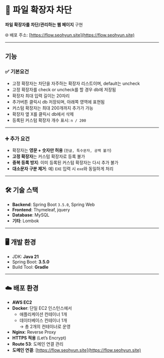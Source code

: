 # 📂 파일 확장자 차단

**파일 확장자를 차단/관리하는 웹 페이지** 구현

🌐 배포 주소: [https://flow.seohyun.site](https://flow.seohyun.site)

---

## 기능
### ✅ 기본요건
* 고정 확장자는 차단을 자주하는 확장자 리스트이며, default는 uncheck
* 고정 확장자를 check or uncheck를 할 경우 db에 저장됨
* 확장자 최대 입력 길이는 20자리  
* 추가버튼 클릭시 db 저장되며, 아래쪽 영역에 표현됨
* 커스텀 확장자는 최대 200개까지 추가가 가능  
* 확장자 옆 X를 클릭시 db에서 삭제  
* 등록된 커스텀 확장자 개수 표시: `n / 200`  

---

### ➕ 추가 요건
- 확장자는 **영문 + 숫자만 허용** (`한글, 특수문자, 공백 불가`)  
- **고정 확장자**는 커스텀 확장자로 등록 불가  
- **중복 등록 방지**: 이미 등록된 커스텀 확장자는 다시 추가 불가  
- **대소문자 구분 제거**: 예) `EXE` 입력 시 `exe`와 동일하게 처리  

---

## 🛠️ 기술 스택
- **Backend**: Spring Boot `3.5.0`, Spring Web
- **Frontend**: Thymeleaf, jquery
- **Database**: MySQL  
- **기타**: Lombok

---

## 🖥️ 개발 환경
- JDK: **Java 21**  
- Spring Boot: **3.5.0**  
- Build Tool: **Gradle**

---

## ☁️ 배포 환경
- **AWS EC2**  
- **Docker**: 단일 EC2 인스턴스에서  
  - 애플리케이션 컨테이너 1개  
  - 데이터베이스 컨테이너 1개  
  → 총 2개의 컨테이너로 운영  
- **Nginx**: Reverse Proxy  
- **HTTPS 적용** (Let’s Encrypt)  
- **Route 53**: 도메인 연결 관리  
- **도메인 연결**: [https://flow.seohyun.site](https://flow.seohyun.site)  
